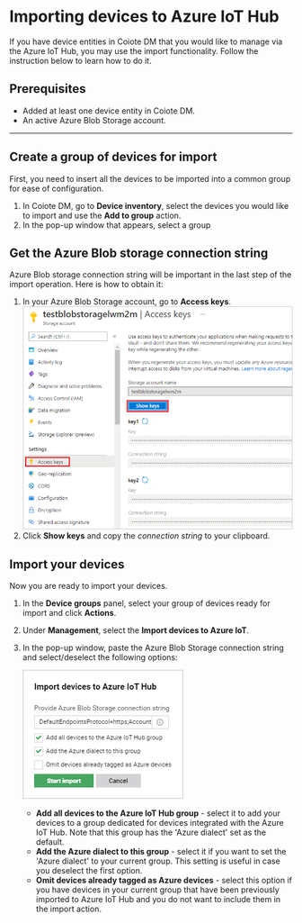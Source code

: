 # Importing devices to Azure IoT Hub

If you have device entities in Coiote DM that you would like to manage via the Azure IoT Hub, you may use the import functionality. Follow the instruction below to learn how to do it.

## Prerequisites

 - Added at least one device entity in Coiote DM.
 - An active Azure Blob Storage account.
____________________
## Create a group of devices for import

First, you need to insert all the devices to be imported into a common group for ease of configuration.

1. In Coiote DM, go to **Device inventory**, select the devices you would like to import and use the **Add to group** action.
2. In the pop-up window that appears, select a group

## Get the Azure Blob storage connection string

Azure Blob storage connection string will be important in the last step of the import operation. Here is how to obtain it:

1. In your Azure Blob Storage account, go to **Access keys**.
 ![Azure Blob Storage](images/blob_storage.png "Getting Azure Blob Storage connection string")
2. Click **Show keys** and copy the *connection string* to your clipboard.

## Import your devices

Now you are ready to import your devices.

1. In the **Device groups** panel, select your group of devices ready for import and click **Actions**.
2. Under **Management**, select the **Import devices to Azure IoT**.
3. In the pop-up window, paste the Azure Blob Storage connection string and select/deselect the following options:

    ![Importing devices](images/importing_devices.png "Importing devices action")

    - **Add all devices to the Azure IoT Hub group** - select it to add your devices to a group dedicated for devices integrated with the Azure IoT Hub. Note that this group has the 'Azure dialect' set as the default.
    - **Add the Azure dialect to this group** - select it if you want to set the 'Azure dialect' to your current group. This setting is useful in case you deselect the first option.  
    - **Omit devices already tagged as Azure devices** - select this option if you have devices in your current group that have been previously imported to Azure IoT Hub and you do not want to include them in the import action.
